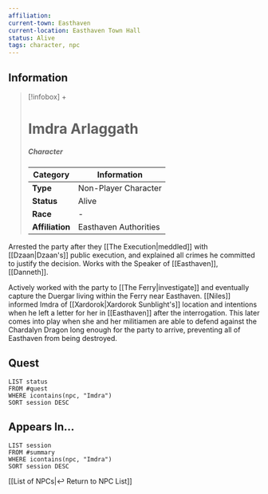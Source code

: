 ```yaml
---
affiliation:
current-town: Easthaven
current-location: Easthaven Town Hall
status: Alive
tags: character, npc
---
```


## Information
> [!infobox] +
> # Imdra Arlaggath
> ##### Character
> | Category | Information |
> | ---- | ---- |
> | **Type** | Non-Player Character |
> | **Status** | Alive |
> | **Race** | - |
> | **Affiliation** | Easthaven Authorities |

Arrested the party after they [[The Execution|meddled]] with [[Dzaan|Dzaan's]] public execution, and explained all crimes he committed to justify the decision. Works with the Speaker of [[Easthaven]], [[Danneth]].

Actively worked with the party to [[The Ferry|investigate]] and eventually capture the Duergar living within the Ferry near Easthaven. [[Niles]] informed Imdra of [[Xardorok|Xardorok Sunblight's]] location and intentions when he left a letter for her in [[Easthaven]] after the interrogation. This later comes into play when she and her militiamen are able to defend against the Chardalyn Dragon long enough for the party to arrive, preventing all of Easthaven from being destroyed.



## Quest

```dataview
LIST status
FROM #quest 
WHERE icontains(npc, "Imdra")
SORT session DESC
```

## Appears In...
```dataview
LIST session
FROM #summary
WHERE icontains(npc, "Imdra")
SORT session DESC
```

[[List of NPCs|↩️ Return to NPC List]]